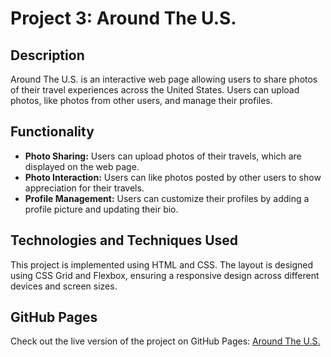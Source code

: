 # Project 3: Around The U.S.

## Description

Around The U.S. is an interactive web page allowing users to share photos of their travel experiences across the United States. Users can upload photos, like photos from other users, and manage their profiles.

## Functionality

- **Photo Sharing:** Users can upload photos of their travels, which are displayed on the web page.
- **Photo Interaction:** Users can like photos posted by other users to show appreciation for their travels.
- **Profile Management:** Users can customize their profiles by adding a profile picture and updating their bio.

## Technologies and Techniques Used

This project is implemented using HTML and CSS. The layout is designed using CSS Grid and Flexbox, ensuring a responsive design across different devices and screen sizes.

## GitHub Pages

Check out the live version of the project on GitHub Pages: [Around The U.S.](https://yourusername.github.io/around-the-us/)
